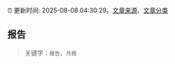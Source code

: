 :alarm_clock: 更新时间: 2025-08-08 04:30:29。[文章来源](/README.md)、[文章分类](/TAGS.md)

## 报告


> 关键字：`报告`、`月报`



